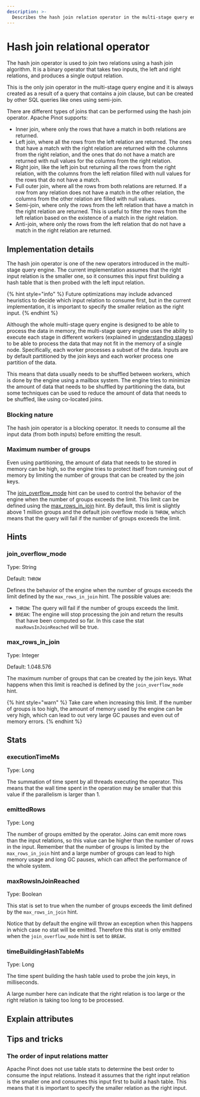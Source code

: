 ```yaml
---
description: >-
  Describes the hash join relation operator in the multi-stage query engine.
---
```


# Hash join relational operator

The hash join operator is used to join two relations using a hash join algorithm. 
It is a binary operator that takes two inputs, the left and right relations, and produces a single output relation. 

This is the only join operator in the multi-stage query engine and it is always created as a result of a query that 
contains a join clause, but can be created by other SQL queries like ones using semi-join.

There are different types of joins that can be performed using the hash join operator.
Apache Pinot supports:
- Inner join, where only the rows that have a match in both relations are returned.
- Left join, where all the rows from the left relation are returned. The ones that have a match with the right relation 
  are returned with the columns from the right relation, and the ones that do not have a match are returned with null 
  values for the columns from the right relation.
- Right join, like the left join but returning all the rows from the right relation, with the columns from the left 
  relation filled with null values for the rows that do not have a match.
- Full outer join, where all the rows from both relations are returned. If a row from any relation does not have a match 
  in the other relation, the columns from the other relation are filled with null values.
- Semi-join, where only the rows from the left relation that have a match in the right relation are returned. This is 
  useful to filter the rows from the left relation based on the existence of a match in the right relation.
- Anti-join, where only the rows from the left relation that do not have a match in the right relation are returned.

## Implementation details

The hash join operator is one of the new operators introduced in the multi-stage query engine.
The current implementation assumes that the right input relation is the smaller one, so it consumes this
input first building a hash table that is then probed with the left input relation.

{% hint style="info" %}
Future optimizations may include advanced heuristics to decide which input relation to consume first, but in the current
implementation, it is important to specify the smaller relation as the right input.
{% endhint %}

Although the whole multi-stage query engine is designed to be able to process the data in memory, the multi-stage query
engine uses the ability to execute each stage in different workers (explained in 
[understanding stages](../understanding-stages.md)) to be able to process the data that may not fit in the memory of a 
single node. Specifically, each worker processes a subset of the data. Inputs are by default partitioned by the join 
keys and each worker process one partition of the data.

This means that data usually needs to be shuffled between workers, which is done by the engine using a mailbox system.
The engine tries to minimize the amount of data that needs to be shuffled by partitioning the data, but some techniques
can be used to reduce the amount of data that needs to be shuffled, like using co-located joins.

### Blocking nature
The hash join operator is a blocking operator. It needs to consume all the input data (from both inputs) before emitting
the result.

### Maximum number of groups
Even using partitioning, the amount of data that needs to be stored in memory can be high, so the engine tries to
protect itself from running out of memory by limiting the number of groups that can be created by the join keys.

The [join_overflow_mode](../hints/join_overflow_mode.md) hint can be used to control the behavior of the engine when the
number of groups exceeds the limit.
This limit can be defined using the [max_rows_in_join](../hints/max_rows_in_join.md) hint.
By default, this limit is slightly above 1 million groups and the default join overflow mode is `THROW`,
which means that the query will fail if the number of groups exceeds the limit.

## Hints

### join_overflow_mode
Type: String

Default: `THROW`

Defines the behavior of the engine when the number of groups exceeds the limit defined by the `max_rows_in_join` hint.
The possible values are:
- `THROW`: The query will fail if the number of groups exceeds the limit.
- `BREAK`: The engine will stop processing the join and return the results that have been computed so far. In this case
  the stat `maxRowsInJoinReached` will be true.

### max_rows_in_join
Type: Integer

Default: 1.048.576

The maximum number of groups that can be created by the join keys. What happens when this limit is reached is defined by
the `join_overflow_mode` hint.

{% hint style="warn" %}
Take care when increasing this limit. If the number of groups is too high, the amount of memory used by the engine can
be very high, which can lead to out very large GC pauses and even out of memory errors.
{% endhint %}

<!-- TODO
### join_strategy
Type: List of Strings separated by commas.

Default: `""`
If set, the engine will use the join strategy defined in the hint. The possible values are:
- `hash_table`: The default join strategy. The engine will use a hash join algorithm to join the relations.
- `dynamic_broadcast`: The engine will use a broadcast join algorithm to join the relations. This is useful when the
  right relation is small enough to be broadcasted to all workers.

When this hint is not defined (or if it is defined to `""`), the engine will use the hash join algorithm in most of the
cases but will automatically try to use the broadcast join algorithm used to optimize SEMI-JOIN queries.

{% hint style="warn" %}
By providing this hint, the engine will try to use the join strategy defined in the hint, even if it is not the most 
efficient. This can be useful to test the performance of different join strategies in the SEMI-JOIN case or to
disable co-located joins.
It is not recommended to use this hint in normal queries.
{% endhint %}

### is_colocated_by_join_keys
END OF TODO -->

## Stats
### executionTimeMs
Type: Long

The summation of time spent by all threads executing the operator.
This means that the wall time spent in the operation may be smaller that this value if the parallelism is larger than 1.

### emittedRows
Type: Long

The number of groups emitted by the operator.
Joins can emit more rows than the input relations, so this value can be higher than the number of rows in the input.
Remember that the number of groups is limited by the `max_rows_in_join` hint and a large number of groups can lead to
high memory usage and long GC pauses, which can affect the performance of the whole system.

### maxRowsInJoinReached
Type: Boolean

This stat is set to true when the number of groups exceeds the limit defined by the `max_rows_in_join` hint.

Notice that by default the engine will throw an exception when this happens in which case no stat will be emitted.
Therefore this stat is only emitted when the `join_overflow_mode` hint is set to `BREAK`.

### timeBuildingHashTableMs
Type: Long

The time spent building the hash table used to probe the join keys, in milliseconds.

A large number here can indicate that the right relation is too large or the right relation is taking too long to be
processed.

## Explain attributes

## Tips and tricks

### The order of input relations matter
Apache Pinot does not use table stats to determine the best order to consume the input relations.
Instead it assumes that the right input relation is the smaller one and consumes this input first to build a hash table.
This means that it is important to specify the smaller relation as the right input.

<!-- TODO
### Co-located joins
END OF TODO -->

<!-- TODO
### Semi-join and pipeline breaker
END OF TODO -->

